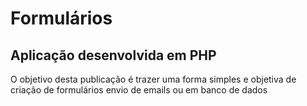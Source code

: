 # Formulários 

## Aplicação desenvolvida em PHP

O objetivo desta publicação é trazer uma forma simples e objetiva de criação de formulários envio de emails ou em banco de dados